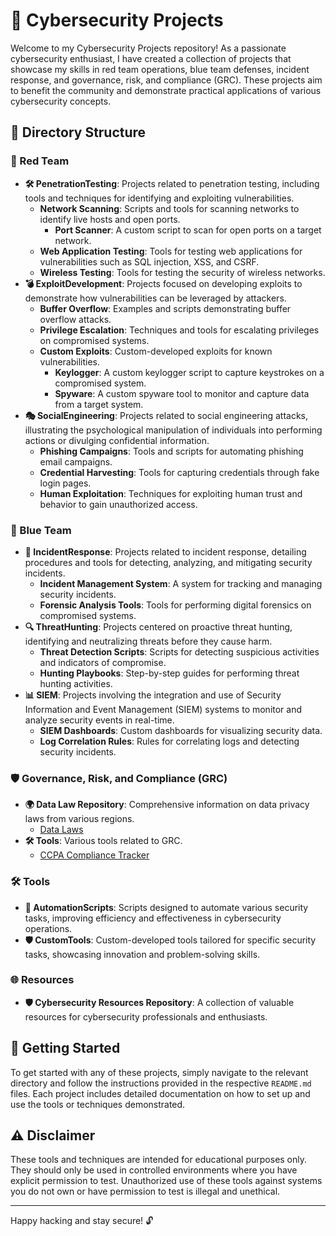 # 🔐 Cybersecurity Projects

Welcome to my Cybersecurity Projects repository! As a passionate cybersecurity enthusiast, I have created a collection of projects that showcase my skills in red team operations, blue team defenses, incident response, and governance, risk, and compliance (GRC). These projects aim to benefit the community and demonstrate practical applications of various cybersecurity concepts.

## 📁 Directory Structure

### 🔴 Red Team
- **🛠️ PenetrationTesting**: Projects related to penetration testing, including tools and techniques for identifying and exploiting vulnerabilities.
  - **Network Scanning**: Scripts and tools for scanning networks to identify live hosts and open ports.
    - **Port Scanner**: A custom script to scan for open ports on a target network.
  - **Web Application Testing**: Tools for testing web applications for vulnerabilities such as SQL injection, XSS, and CSRF.
  - **Wireless Testing**: Tools for testing the security of wireless networks.
- **💣 ExploitDevelopment**: Projects focused on developing exploits to demonstrate how vulnerabilities can be leveraged by attackers.
  - **Buffer Overflow**: Examples and scripts demonstrating buffer overflow attacks.
  - **Privilege Escalation**: Techniques and tools for escalating privileges on compromised systems.
  - **Custom Exploits**: Custom-developed exploits for known vulnerabilities.
    - **Keylogger**: A custom keylogger script to capture keystrokes on a compromised system.
    - **Spyware**: A custom spyware tool to monitor and capture data from a target system.
- **🎭 SocialEngineering**: Projects related to social engineering attacks, illustrating the psychological manipulation of individuals into performing actions or divulging confidential information.
  - **Phishing Campaigns**: Tools and scripts for automating phishing email campaigns.
  - **Credential Harvesting**: Tools for capturing credentials through fake login pages.
  - **Human Exploitation**: Techniques for exploiting human trust and behavior to gain unauthorized access.

### 🔵 Blue Team
- **🚨 IncidentResponse**: Projects related to incident response, detailing procedures and tools for detecting, analyzing, and mitigating security incidents.
  - **Incident Management System**: A system for tracking and managing security incidents.
  - **Forensic Analysis Tools**: Tools for performing digital forensics on compromised systems.
- **🔍 ThreatHunting**: Projects centered on proactive threat hunting, identifying and neutralizing threats before they cause harm.
  - **Threat Detection Scripts**: Scripts for detecting suspicious activities and indicators of compromise.
  - **Hunting Playbooks**: Step-by-step guides for performing threat hunting activities.
- **📊 SIEM**: Projects involving the integration and use of Security Information and Event Management (SIEM) systems to monitor and analyze security events in real-time.
  - **SIEM Dashboards**: Custom dashboards for visualizing security data.
  - **Log Correlation Rules**: Rules for correlating logs and detecting security incidents.

### 🛡️ Governance, Risk, and Compliance (GRC)
- **🌍 Data Law Repository**: Comprehensive information on data privacy laws from various regions.
  - [Data Laws](./GRC/Data%20Laws/)
- **🛠️ Tools**: Various tools related to GRC.
  - [CCPA Compliance Tracker](./GRC/Tools/CCPA-Compliance-Tracker)

### 🛠️ Tools
- **🤖 AutomationScripts**: Scripts designed to automate various security tasks, improving efficiency and effectiveness in cybersecurity operations.
- **🛡️ CustomTools**: Custom-developed tools tailored for specific security tasks, showcasing innovation and problem-solving skills.

### 🌐 Resources
- **🛡️ Cybersecurity Resources Repository**: A collection of valuable resources for cybersecurity professionals and enthusiasts.

## 🚀 Getting Started

To get started with any of these projects, simply navigate to the relevant directory and follow the instructions provided in the respective `README.md` files. Each project includes detailed documentation on how to set up and use the tools or techniques demonstrated.

## ⚠️ Disclaimer

These tools and techniques are intended for educational purposes only. They should only be used in controlled environments where you have explicit permission to test. Unauthorized use of these tools against systems you do not own or have permission to test is illegal and unethical.

---

Happy hacking and stay secure! 🔓
